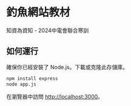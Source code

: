 # 釣魚網站教材

知資為資知 - 2024中電會聯合寒訓

## 如何運行
確保你已經安裝了 Node.js。下載或克隆此存儲庫。

```bash
npm install express
node app.js
```

在瀏覽器中訪問 <http://localhost:3000>。